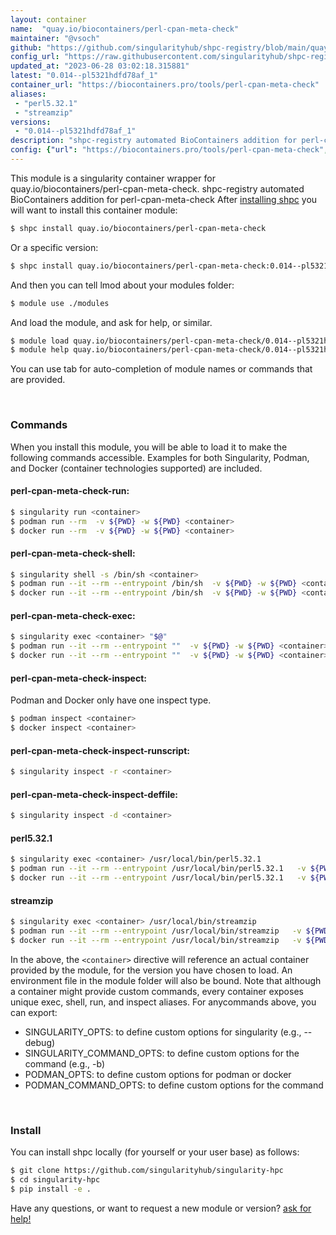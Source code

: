 ```yaml
---
layout: container
name:  "quay.io/biocontainers/perl-cpan-meta-check"
maintainer: "@vsoch"
github: "https://github.com/singularityhub/shpc-registry/blob/main/quay.io/biocontainers/perl-cpan-meta-check/container.yaml"
config_url: "https://raw.githubusercontent.com/singularityhub/shpc-registry/main/quay.io/biocontainers/perl-cpan-meta-check/container.yaml"
updated_at: "2023-06-28 03:02:18.315881"
latest: "0.014--pl5321hdfd78af_1"
container_url: "https://biocontainers.pro/tools/perl-cpan-meta-check"
aliases:
 - "perl5.32.1"
 - "streamzip"
versions:
 - "0.014--pl5321hdfd78af_1"
description: "shpc-registry automated BioContainers addition for perl-cpan-meta-check"
config: {"url": "https://biocontainers.pro/tools/perl-cpan-meta-check", "maintainer": "@vsoch", "description": "shpc-registry automated BioContainers addition for perl-cpan-meta-check", "latest": {"0.014--pl5321hdfd78af_1": "sha256:4428b9594b54c39292670d93f49489c165bef3c794dbad74df7e12a1e35ce5b4"}, "tags": {"0.014--pl5321hdfd78af_1": "sha256:4428b9594b54c39292670d93f49489c165bef3c794dbad74df7e12a1e35ce5b4"}, "docker": "quay.io/biocontainers/perl-cpan-meta-check", "aliases": {"perl5.32.1": "/usr/local/bin/perl5.32.1", "streamzip": "/usr/local/bin/streamzip"}}
---
```


This module is a singularity container wrapper for quay.io/biocontainers/perl-cpan-meta-check.
shpc-registry automated BioContainers addition for perl-cpan-meta-check
After [installing shpc](#install) you will want to install this container module:


```bash
$ shpc install quay.io/biocontainers/perl-cpan-meta-check
```

Or a specific version:

```bash
$ shpc install quay.io/biocontainers/perl-cpan-meta-check:0.014--pl5321hdfd78af_1
```

And then you can tell lmod about your modules folder:

```bash
$ module use ./modules
```

And load the module, and ask for help, or similar.

```bash
$ module load quay.io/biocontainers/perl-cpan-meta-check/0.014--pl5321hdfd78af_1
$ module help quay.io/biocontainers/perl-cpan-meta-check/0.014--pl5321hdfd78af_1
```

You can use tab for auto-completion of module names or commands that are provided.

<br>

### Commands

When you install this module, you will be able to load it to make the following commands accessible.
Examples for both Singularity, Podman, and Docker (container technologies supported) are included.

#### perl-cpan-meta-check-run:

```bash
$ singularity run <container>
$ podman run --rm  -v ${PWD} -w ${PWD} <container>
$ docker run --rm  -v ${PWD} -w ${PWD} <container>
```

#### perl-cpan-meta-check-shell:

```bash
$ singularity shell -s /bin/sh <container>
$ podman run --it --rm --entrypoint /bin/sh  -v ${PWD} -w ${PWD} <container>
$ docker run --it --rm --entrypoint /bin/sh  -v ${PWD} -w ${PWD} <container>
```

#### perl-cpan-meta-check-exec:

```bash
$ singularity exec <container> "$@"
$ podman run --it --rm --entrypoint ""  -v ${PWD} -w ${PWD} <container> "$@"
$ docker run --it --rm --entrypoint ""  -v ${PWD} -w ${PWD} <container> "$@"
```

#### perl-cpan-meta-check-inspect:

Podman and Docker only have one inspect type.

```bash
$ podman inspect <container>
$ docker inspect <container>
```

#### perl-cpan-meta-check-inspect-runscript:

```bash
$ singularity inspect -r <container>
```

#### perl-cpan-meta-check-inspect-deffile:

```bash
$ singularity inspect -d <container>
```


#### perl5.32.1

```bash
$ singularity exec <container> /usr/local/bin/perl5.32.1
$ podman run --it --rm --entrypoint /usr/local/bin/perl5.32.1   -v ${PWD} -w ${PWD} <container> -c " $@"
$ docker run --it --rm --entrypoint /usr/local/bin/perl5.32.1   -v ${PWD} -w ${PWD} <container> -c " $@"
```


#### streamzip

```bash
$ singularity exec <container> /usr/local/bin/streamzip
$ podman run --it --rm --entrypoint /usr/local/bin/streamzip   -v ${PWD} -w ${PWD} <container> -c " $@"
$ docker run --it --rm --entrypoint /usr/local/bin/streamzip   -v ${PWD} -w ${PWD} <container> -c " $@"
```



In the above, the `<container>` directive will reference an actual container provided
by the module, for the version you have chosen to load. An environment file in the
module folder will also be bound. Note that although a container
might provide custom commands, every container exposes unique exec, shell, run, and
inspect aliases. For anycommands above, you can export:

 - SINGULARITY_OPTS: to define custom options for singularity (e.g., --debug)
 - SINGULARITY_COMMAND_OPTS: to define custom options for the command (e.g., -b)
 - PODMAN_OPTS: to define custom options for podman or docker
 - PODMAN_COMMAND_OPTS: to define custom options for the command

<br>

### Install

You can install shpc locally (for yourself or your user base) as follows:

```bash
$ git clone https://github.com/singularityhub/singularity-hpc
$ cd singularity-hpc
$ pip install -e .
```

Have any questions, or want to request a new module or version? [ask for help!](https://github.com/singularityhub/singularity-hpc/issues)